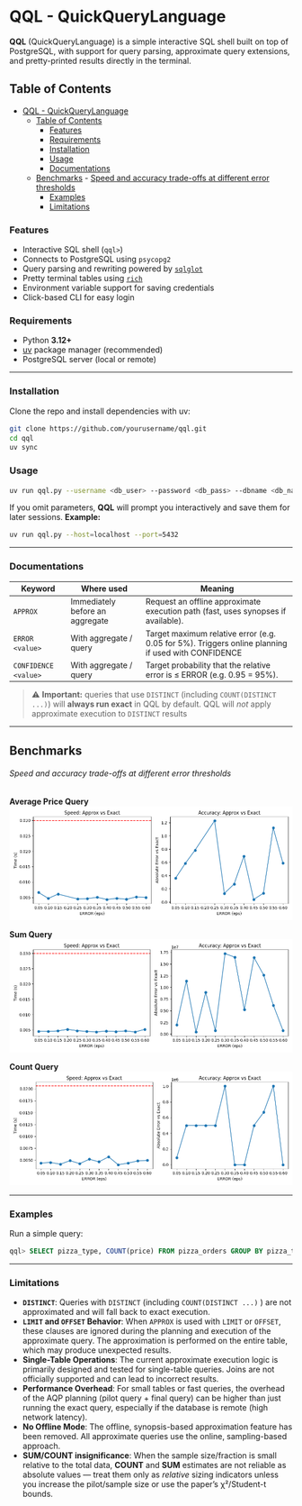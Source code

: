 # QQL - QuickQueryLanguage

**QQL** (QuickQueryLanguage) is a simple interactive SQL shell built on top of PostgreSQL,
with support for query parsing, approximate query extensions, and pretty-printed results
directly in the terminal.

## Table of Contents

- [QQL - QuickQueryLanguage](#qql---quickquerylanguage)
  - [Table of Contents](#table-of-contents)
    - [Features](#features)
    - [Requirements](#requirements)
    - [Installation](#installation)
    - [Usage](#usage)
    - [Documentations](#documentations)
  - [Benchmarks](#benchmarks)
          - [Speed and accuracy trade-offs at different error thresholds](#speed-and-accuracy-trade-offs-at-different-error-thresholds)
    - [Examples](#examples)
    - [Limitations](#limitations)

### Features

- Interactive SQL shell (`qql>`)
- Connects to PostgreSQL using `psycopg2`
- Query parsing and rewriting powered by [`sqlglot`](https://github.com/tobymao/sqlglot)
- Pretty terminal tables using [`rich`](https://github.com/Textualize/rich)
- Environment variable support for saving credentials
- Click-based CLI for easy login

### Requirements

- Python **3.12+**
- [uv](https://github.com/astral-sh/uv) package manager (recommended)
- PostgreSQL server (local or remote)

---

### Installation

Clone the repo and install dependencies with uv:

```bash
git clone https://github.com/yourusername/qql.git
cd qql
uv sync
```

### Usage

```bash
uv run qql.py --username <db_user> --password <db_pass> --dbname <db_name> --host <db_host> --port <db_port>
```

If you omit parameters, **QQL** will prompt you interactively and save them for later sessions.
**Example:**

```bash
uv run qql.py --host=localhost --port=5432
```

---

### Documentations

| Keyword                | Where used                      | Meaning                                                                                            |
| ---------------------- | ------------------------------- | -------------------------------------------------------------------------------------------------- |
| `APPROX`             | Immediately before an aggregate | Request an offline approximate execution path (fast, uses synopses if available).                  |
| `ERROR <value>`      | With aggregate / query          | Target maximum relative error (e.g. 0.05 for 5%). Triggers online planning if used with CONFIDENCE |
| `CONFIDENCE <value>` | With aggregate / query          | Target probability that the relative error is ≤ ERROR (e.g. 0.95 = 95%).                          |

> ⚠️ **Important:** queries that use `DISTINCT` (including `COUNT(DISTINCT ...)`) will **always run exact** in QQL by default. QQL will *not* apply approximate execution to `DISTINCT` results

---

## Benchmarks

###### Speed and accuracy trade-offs at different error thresholds

**Average Price Query**
![Average Benchmark](generated/benchmark_accuracy_speed_avg.png)

**Sum Query**
![Sum Benchmark](generated/benchmark_accuracy_speed_sum.png)

**Count Query**
![Count Benchmark](generated/benchmark_accuracy_speed_count.png)

---

### Examples

Run a simple query:

```sql
qql> SELECT pizza_type, COUNT(price) FROM pizza_orders GROUP BY pizza_type;
```

---

### Limitations

- **`DISTINCT`**: Queries with `DISTINCT` (including `COUNT(DISTINCT ...)` ) are not approximated and will fall back to exact execution.
- **`LIMIT` and `OFFSET` Behavior**: When `APPROX` is used with `LIMIT` or `OFFSET`, these clauses are ignored during the planning and execution of the approximate query. The approximation is performed on the entire table, which may produce unexpected results.
- **Single-Table Operations**: The current approximate execution logic is primarily designed and tested for single-table queries. Joins are not officially supported and can lead to incorrect results.
- **Performance Overhead**: For small tables or fast queries, the overhead of the AQP planning (pilot query + final query) can be higher than just running the exact query, especially if the database is remote (high network latency).
- **No Offline Mode**: The offline, synopsis-based approximation feature has been removed. All approximate queries use the online, sampling-based approach.
- **SUM/COUNT insignificance**: When the sample size/fraction is small relative to the total data, **COUNT** and **SUM** estimates are not reliable as absolute values — treat them only as *relative* sizing indicators unless you increase the pilot/sample size or use the paper’s χ²/Student-t bounds.
